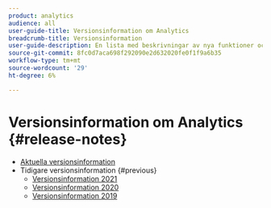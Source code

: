```yaml
---
product: analytics
audience: all
user-guide-title: Versionsinformation om Analytics
breadcrumb-title: Versionsinformation
user-guide-description: En lista med beskrivningar av nya funktioner och felkorrigeringar.
source-git-commit: 8fc0d7aca698f292090e2d632020fe0f1f9a6b35
workflow-type: tm+mt
source-wordcount: '29'
ht-degree: 6%

---
```



# Versionsinformation om Analytics {#release-notes}

+ [Aktuella versionsinformation](latest.md)
+ Tidigare versionsinformation {#previous}
   + [Versionsinformation 2021](2021.md)
   + [Versionsinformation 2020](2020.md)
   + [Versionsinformation 2019](2019-earlier.md)
